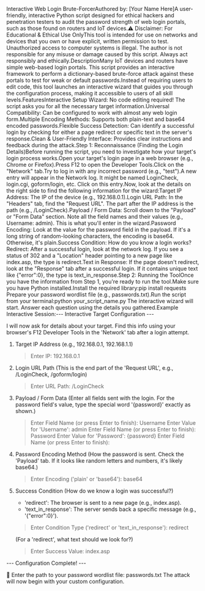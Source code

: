 Interactive Web Login Brute-ForcerAuthored by: [Your Name Here]A user-friendly, interactive Python script designed for ethical hackers and penetration testers to audit the password strength of web login portals, such as those found on routers and IoT devices.⚠️ Disclaimer: For Educational & Ethical Use OnlyThis tool is intended for use on networks and devices that you own or have explicit, written permission to test. Unauthorized access to computer systems is illegal. The author is not responsible for any misuse or damage caused by this script. Always act responsibly and ethically.DescriptionMany IoT devices and routers have simple web-based login portals. This script provides an interactive framework to perform a dictionary-based brute-force attack against these portals to test for weak or default passwords.Instead of requiring users to edit code, this tool launches an interactive wizard that guides you through the configuration process, making it accessible to users of all skill levels.FeaturesInteractive Setup Wizard: No code editing required! The script asks you for all the necessary target information.Universal Compatibility: Can be configured to work with almost any web login form.Multiple Encoding Methods: Supports both plain-text and base64 encoded passwords.Flexible Success Detection: Can identify a successful login by checking for either a page redirect or specific text in the server's response.Clean & User-Friendly Interface: Provides clear instructions and feedback during the attack.Step 1: Reconnaissance (Finding the Login Details)Before running the script, you need to investigate how your target's login process works.Open your target's login page in a web browser (e.g., Chrome or Firefox).Press F12 to open the Developer Tools.Click on the "Network" tab.Try to log in with any incorrect password (e.g., "test").A new entry will appear in the Network log. It might be named LoginCheck, login.cgi, goform/login, etc. Click on this entry.Now, look at the details on the right side to find the following information for the wizard:Target IP Address: The IP of the device (e.g., 192.168.0.1).Login URL Path: In the "Headers" tab, find the "Request URL". The part after the IP address is the path (e.g., /LoginCheck).Payload / Form Data: Scroll down to the "Payload" or "Form Data" section. Note all the field names and their values (e.g., Username: admin). This is what you'll enter in the wizard.Password Encoding: Look at the value for the password field in the payload. If it's a long string of random-looking characters, the encoding is base64. Otherwise, it's plain.Success Condition: How do you know a login works?Redirect: After a successful login, look at the network log. If you see a status of 302 and a "Location" header pointing to a new page like index.asp, the type is redirect.Text in Response: If the page doesn't redirect, look at the "Response" tab after a successful login. If it contains unique text like {"error":0}, the type is text_in_response.Step 2: Running the ToolOnce you have the information from Step 1, you're ready to run the tool.Make sure you have Python installed.Install the required library:pip install requests
Prepare your password wordlist file (e.g., passwords.txt).Run the script from your terminal:python your_script_name.py
The interactive wizard will start. Answer each question using the details you gathered.Example Interactive Session:--- Interactive Target Configuration ---

I will now ask for details about your target. Find this info using your
browser's F12 Developer Tools in the 'Network' tab after a login attempt.

1. Target IP Address
   (e.g., 192.168.0.1, 192.168.1.1)
   > Enter IP: 192.168.0.1

2. Login URL Path
   (This is the end part of the 'Request URL', e.g., /LoginCheck, /goform/login)
   > Enter URL Path: /LoginCheck

3. Payload / Form Data
   (Enter all fields sent with the login. For the password field's value,
   type the special word '{password}' exactly as shown.)
   > Enter Field Name (or press Enter to finish): Username
   > Enter Value for 'Username': admin
   > Enter Field Name (or press Enter to finish): Password
   > Enter Value for 'Password': {password}
   > Enter Field Name (or press Enter to finish):

4. Password Encoding Method
   (How the password is sent. Check the 'Payload' tab. If it looks like
   random letters and numbers, it's likely base64.)
   > Enter Encoding ('plain' or 'base64'): base64

5. Success Condition
   (How do we know a login was successful?)
   - 'redirect': The browser is sent to a new page (e.g., index.asp).
   - 'text_in_response': The server sends back a specific message (e.g., '{"error":0}').
   > Enter Condition Type ('redirect' or 'text_in_response'): redirect

   (For a 'redirect', what text should we look for?)
   > Enter Success Value: index.asp

--- Configuration Complete! ---

📂 Enter the path to your password wordlist file: passwords.txt
The attack will now begin with your custom configuration.
